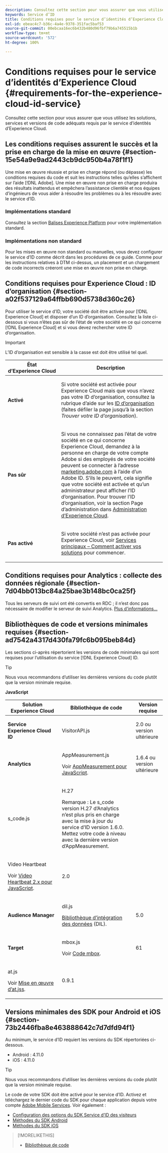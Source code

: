 ```yaml
---
description: Consultez cette section pour vous assurer que vous utilisez les solutions, services et versions de code adéquats requis par le service d’identités d’Experience Cloud.
keywords: Service d’ID
title: Conditions requises pour le service d’identités d’Experience Cloud
exl-id: ebeac4c7-b36c-4a4e-9378-351fac5baf53
source-git-commit: 00ebcaa16ec6b432b480d96fbf79b6a745515b1b
workflow-type: tm+mt
source-wordcount: '572'
ht-degree: 100%

---
```


# Conditions requises pour le service d’identités d’Experience Cloud {#requirements-for-the-experience-cloud-id-service}

Consultez cette section pour vous assurer que vous utilisez les solutions, services et versions de code adéquats requis par le service d’identités d’Experience Cloud.

## Les conditions requises assurent le succès et la prise en charge de la mise en œuvre {#section-15e54a9e9ad2443cb9dc950b4a78f1f1}

Une mise en œuvre réussie et prise en charge répond (ou dépasse) les conditions requises du code et suit les instructions telles qu’elles s’affichent sur l’aide [!DNL Adobe]. Une mise en œuvre non prise en charge produira des résultats inattendus et empêchera l’assistance clientèle et nos équipes d’ingénieurs de vous aider à résoudre les problèmes ou à les résoudre avec le service d’ID.

### Implémentations standard

Consultez la section [Balises Experience Platform](https://experienceleague.adobe.com/docs/experience-platform/tags/home.html?lang=fr) pour votre implémentation standard.

### Implémentations non standard

Pour les mises en œuvre non standard ou manuelles, vous devez configurer le service d’ID comme décrit dans les procédures de ce guide. Comme pour les instructions relatives à DTM ci-dessus, un placement et un chargement de code incorrects créeront une mise en œuvre non prise en charge.

## Conditions requises pour Experience Cloud : ID d’organisation {#section-a02f537129a64ffbb690d5738d360c26}

Pour utiliser le service d’ID, votre société doit être activée pour [!DNL Experience Cloud] et disposer d’un ID d’organisation. Consultez la liste ci-dessous si vous n’êtes pas sûr de l’état de votre société en ce qui concerne [!DNL Experience Cloud] et si vous devez rechercher votre ID d’organisation.

>[!IMPORTANT]
>
>L’ID d’organisation est sensible à la casse est doit être utilisé tel quel.

<table id="table_6C74B676EB094C568D2439FDCC9A7830"> 
 <thead> 
  <tr> 
   <th colname="col1" class="entry"> État d’Experience Cloud </th> 
   <th colname="col2" class="entry"> Description </th> 
  </tr> 
 </thead>
 <tbody> 
  <tr> 
   <td colname="col1"> <p> <b>Activé</b> </p> </td> 
   <td colname="col2"> <p>Si votre société est activée pour <span class="keyword">Experience Cloud</span> mais que vous n’avez pas votre ID d’organisation, consultez la rubrique d’aide sur les <a href="https://experienceleague.adobe.com/docs/core-services/interface/manage-users-and-products/organizations.html?lang=fr" format="https" scope="external">ID d’organisation</a> (faites défiler la page jusqu’à la section <i>Trouver votre ID d’organisation</i>). </p> </td> 
  </tr> 
  <tr> 
   <td colname="col1"> <p> <b>Pas sûr</b> </p> </td> 
   <td colname="col2"> <p> Si vous ne connaissez pas l’état de votre société en ce qui concerne <span class="keyword">Experience Cloud</span>, demandez à la personne en charge de votre compte Adobe si des employés de votre société peuvent se connecter à l’adresse <a href="https://experiencecloud.adobe.com" format="https" scope="external">marketing.adobe.com</a> à l’aide d’un Adobe ID. S’ils le peuvent, cela signifie que votre société est activée et qu’un administrateur peut afficher l’ID d’organisation. Pour trouver l’ID d’organisation, voir la section Page d’administration dans <a href="https://experienceleague.adobe.com/docs/core-services/interface/experience-cloud.html?lang=fr" format="https" scope="external">Administration d’Experience Cloud</a>. </p> </td> 
  </tr> 
  <tr> 
   <td colname="col1"> <p> <b>Pas activé</b> </p> </td> 
   <td colname="col2"> <p> Si votre société n’est pas activée pour Experience Cloud, voir <a href="https://experienceleague.adobe.com/docs/core-services/interface/about-core-services/core-services.html?lang=fr" format="https" scope="external">Services principaux – Comment activer vos solutions</a> pour commencer. </p> </td> 
  </tr> 
 </tbody> 
</table>

## Conditions requises pour Analytics : collecte des données régionale {#section-7d04bb013bc84a25bae3b148bc0ca25f}

Tous les serveurs de suivi ont été convertis en RDC ; il n’est donc pas nécessaire de modifier le serveur de suivi Analytics. [Plus d’informations...](https://experienceleague.adobe.com/docs/analytics/technotes/rdc/regional-data-collection.html?lang=fr)

## Bibliothèques de code et versions minimales requises {#section-ad7542a4317d430fa79fc6b095beb84d}

Les sections ci-après répertorient les versions de code minimales qui sont requises pour l’utilisation du service [!DNL Experience Cloud] ID.

>[!TIP]
>
>Nous vous recommandons d’utiliser les dernières versions du code plutôt que la version minimale requise.

**JavaScript**

<table id="table_8E773F76DBCB4797A0C117080CA8707C"> 
 <thead> 
  <tr> 
   <th colname="col1" class="entry"> Solution Experience Cloud </th> 
   <th colname="col3" class="entry"> Bibliothèque de code </th> 
   <th colname="col4" class="entry"> Version requise </th> 
  </tr> 
 </thead>
 <tbody> 
  <tr> 
   <td colname="col1"> <p> <b><span class="keyword"> Service </span>Experience Cloud ID</b> </p> </td> 
   <td colname="col3"> <p> <span class="codeph"> VisitorAPI.js</span> </p> </td> 
   <td colname="col4"> <p>2.0 ou version ultérieure </p> </td> 
  </tr> 
  <tr> 
   <td colname="col1" morerows="2"> <p> <b> <span class="keyword"> Analytics </span> </b> </p> </td> 
   <td colname="col3"> <p> <span class="codeph"> AppMeasurement.js</span> </p> <p>Voir <a href="https://experienceleague.adobe.com/docs/analytics/implementation/js/overview.html?lang=fr" format="https" scope="external">AppMeasurement pour JavaScript</a>. </p> </td> 
   <td colname="col4"> <p>1.6.4 ou version ultérieure </p> </td> 
  </tr> 
  <tr> 
   <td colname="col3"> <p> <span class="codeph"> s_code.js</span> </p> </td> 
   <td colname="col4"> <p>H.27 </p> <p> <p>Remarque :<span class="keyword"> Le s_code version H.27 d’Analytics</span> n’est plus pris en charge avec la mise à jour du service d’ID version 1.6.0. Mettez votre code à niveau avec la dernière version d’AppMeasurement. </p> </p> </td> 
  </tr> 
  <tr> 
   <td colname="col3"> <p>Video Heartbeat </p> <p>Voir <a href="https://experienceleague.adobe.com/docs/media-analytics/using/media-overview.html?lang=fr" format="https" scope="external">Video Heartbeat 2.x pour JavaScript</a>. </p> </td> 
   <td colname="col4"> <p>2.0 </p> </td> 
  </tr> 
  <tr> 
   <td colname="col1"> <p> <b> <span class="keyword"> Audience Manager </span> </b> </p> </td> 
   <td colname="col3"> <p> <span class="codeph"> dil.js</span> </p> <p> <a href="https://experienceleague.adobe.com/docs/audience-manager/user-guide/dil-api/dil-overview.html?lang=fr" format="https" scope="external">Bibliothèque d’intégration des données</a> (DIL). </p> </td> 
   <td colname="col4"> <p>5.0 </p></td> 
  </tr> 
  <tr> 
   <td colname="col1" morerows="1"> <p> <b> <span class="keyword"> Target </span> </b> </p> </td> 
   <td colname="col3"> <p> <span class="codeph"> mbox.js</span> </p> <p>Voir <a href="https://experienceleague.adobe.com/docs/target-dev/developer/client-side/at-js-implementation/overview.html?lang=fr" format="https" scope="external">Code mbox</a>. </p> </td> 
   <td colname="col4"> <p>61 </p> </td> 
  </tr> 
  <tr> 
   <td colname="col3"> <p> <span class="codeph"> at.js</span> </p> <p>Voir <a href="https://experienceleague.adobe.com/docs/target-dev/developer/client-side/at-js-implementation/at-js/how-atjs-works.html?lang=fr" format="https" scope="external">Mise en œuvre d’at.jss</a>. </p> </td> 
   <td colname="col4"> <p>0.9.1 </p> </td> 
  </tr> 
 </tbody> 
</table>

## Versions minimales des SDK pour Android et iOS {#section-73b2446fba8e463888642c7d7dfd94f1}

Au minimum, le service d’ID requiert les versions du SDK répertoriées ci-dessous.

* Android : 4.11.0
* iOS : 4.11.0

>[!TIP]
>
>Nous vous recommandons d’utiliser les dernières versions du code plutôt que la version minimale requise.

Le code de votre SDK doit être activé pour le service d’ID. Activez et téléchargez le dernier code du SDK pour chaque application depuis votre compte [Adobe Mobile Services](https://mobilemarketing.adobe.com/). Voir également :

* [Configuration des options du SDK Service d’ID des visiteurs](https://experienceleague.adobe.com/docs/mobile-services/using/manage-app-settings-ug/configuring-app/t-config-visitor.html?lang=fr)
* [Méthodes du SDK Android](https://experienceleague.adobe.com/docs/mobile-services/android/experience-cloud-android/c-marketing-cloud.html?lang=fr)
* [Méthodes du SDK iOS](https://experienceleague.adobe.com/docs/mobile-services/ios/exp-cloud-ios/marketing-cloud.html?lang=fr)

>[!MORELIKETHIS]
>
>* [Bibliothèque de code](../library/library.md#concept-ff27497375644a898d47984aefb21c97)
